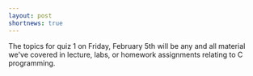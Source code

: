 ```yaml
---
layout: post
shortnews: true
---
```

The topics for quiz 1 on Friday, February 5th will be any and all material we've covered in lecture, labs, or homework assignments relating to C programming.
